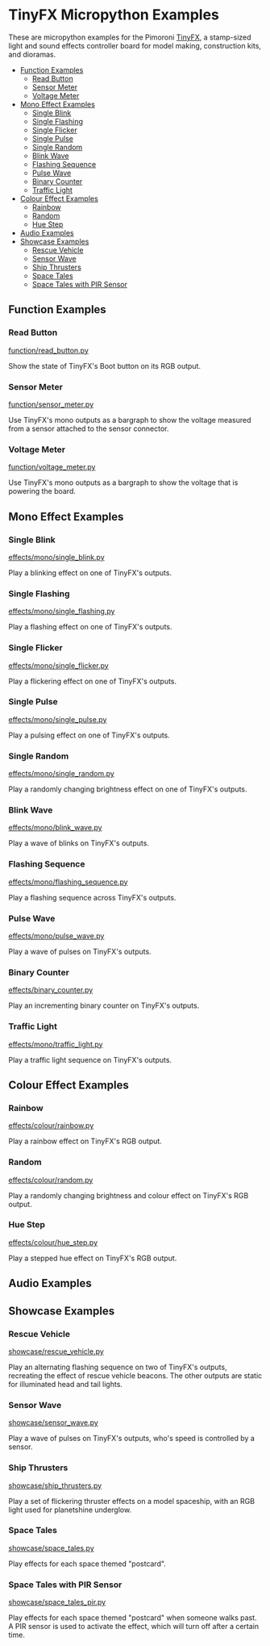 # TinyFX Micropython Examples <!-- omit in toc -->

These are micropython examples for the Pimoroni [TinyFX](https://shop.pimoroni.com/products/tiny_fx), a stamp-sized light and sound effects controller board for model making, construction kits, and dioramas.

- [Function Examples](#function-examples)
  - [Read Button](#read-button)
  - [Sensor Meter](#sensor-meter)
  - [Voltage Meter](#voltage-meter)
- [Mono Effect Examples](#mono-effect-examples)
  - [Single Blink](#single-blink)
  - [Single Flashing](#single-flashing)
  - [Single Flicker](#single-flicker)
  - [Single Pulse](#single-pulse)
  - [Single Random](#single-random)
  - [Blink Wave](#blink-wave)
  - [Flashing Sequence](#flashing-sequence)
  - [Pulse Wave](#pulse-wave)
  - [Binary Counter](#binary-counter)
  - [Traffic Light](#traffic-light)
- [Colour Effect Examples](#colour-effect-examples)
  - [Rainbow](#rainbow)
  - [Random](#random)
  - [Hue Step](#hue-step)
- [Audio Examples](#audio-examples)
- [Showcase Examples](#showcase-examples)
  - [Rescue Vehicle](#rescue-vehicle)
  - [Sensor Wave](#sensor-wave)
  - [Ship Thrusters](#ship-thrusters)
  - [Space Tales](#space-tales)
  - [Space Tales with PIR Sensor](#space-tales-with-pir-sensor)


## Function Examples

### Read Button
[function/read_button.py](function/read_button.py)

Show the state of TinyFX's Boot button on its RGB output.


### Sensor Meter
[function/sensor_meter.py](function/sensor_meter.py)

Use TinyFX's mono outputs as a bargraph to show the voltage measured from a sensor attached to the sensor connector.


### Voltage Meter
[function/voltage_meter.py](function/voltage_meter.py)

Use TinyFX's mono outputs as a bargraph to show the voltage that is powering the board.


## Mono Effect Examples

### Single Blink
[effects/mono/single_blink.py](effects/mono/single_blink.py)

Play a blinking effect on one of TinyFX's outputs.


### Single Flashing
[effects/mono/single_flashing.py](effects/mono/single_flashing.py)

Play a flashing effect on one of TinyFX's outputs.


### Single Flicker
[effects/mono/single_flicker.py](effects/mono/single_flicker.py)

Play a flickering effect on one of TinyFX's outputs.


### Single Pulse
[effects/mono/single_pulse.py](effects/mono/single_pulse.py)

Play a pulsing effect on one of TinyFX's outputs.


### Single Random
[effects/mono/single_random.py](effects/mono/single_random.py)

Play a randomly changing brightness effect on one of TinyFX's outputs.


### Blink Wave
[effects/mono/blink_wave.py](effects/mono/blink_wave.py)

Play a wave of blinks on TinyFX's outputs.


### Flashing Sequence
[effects/mono/flashing_sequence.py](effects/mono/flashing_sequence.py)

Play a flashing sequence across TinyFX's outputs.


### Pulse Wave
[effects/mono/pulse_wave.py](effects/mono/pulse_wave.py)

Play a wave of pulses on TinyFX's outputs.


### Binary Counter
[effects/binary_counter.py](effects/binary_counter.py)

Play an incrementing binary counter on TinyFX's outputs.


### Traffic Light
[effects/mono/traffic_light.py](effects/mono/traffic_light.py)

Play a traffic light sequence on TinyFX's outputs.


## Colour Effect Examples

### Rainbow
[effects/colour/rainbow.py](effects/colour/rainbow.py)

Play a rainbow effect on TinyFX's RGB output.


### Random
[effects/colour/random.py](effects/colour/random.py)

Play a randomly changing brightness and colour effect on TinyFX's RGB output.


### Hue Step
[effects/colour/hue_step.py](effects/colour/hue_step.py)

Play a stepped hue effect on TinyFX's RGB output.


## Audio Examples


## Showcase Examples

### Rescue Vehicle
[showcase/rescue_vehicle.py](showcase/rescue_vehicle.py)

Play an alternating flashing sequence on two of TinyFX's outputs, recreating the effect of rescue vehicle beacons. The other outputs are static for illuminated head and tail lights.


### Sensor Wave
[showcase/sensor_wave.py](showcase/sensor_wave.py)

Play a wave of pulses on TinyFX's outputs, who's speed is controlled by a sensor.


### Ship Thrusters
[showcase/ship_thrusters.py](showcase/ship_thrusters.py)

Play a set of flickering thruster effects on a model spaceship, with an RGB light used for planetshine underglow.


### Space Tales
[showcase/space_tales.py](showcase/space_tales.py)

Play effects for each space themed "postcard".


### Space Tales with PIR Sensor
[showcase/space_tales_pir.py](showcase/space_tales_with_pir.py)

Play effects for each space themed "postcard" when someone walks past. A PIR sensor is used to activate the effect, which will turn off after a certain time.
